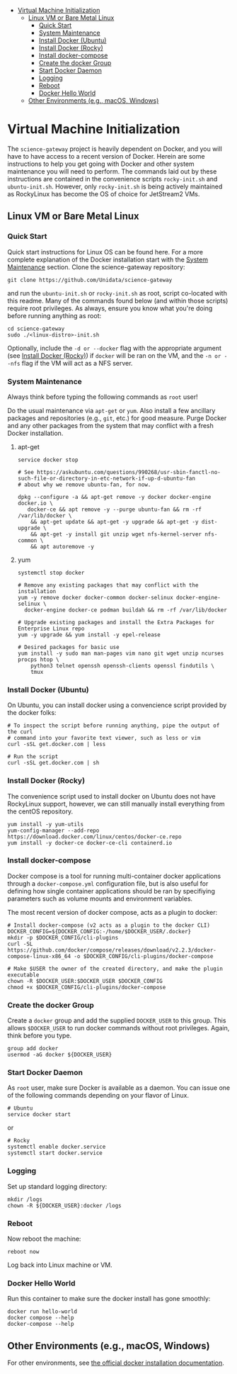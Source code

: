 - [Virtual Machine Initialization](#h-BA11A408)
  - [Linux VM or Bare Metal Linux](#h-FF95E7EC)
    - [Quick Start](#h-4A4B1084)
    - [System Maintenance](#h-AE788331)
    - [Install Docker (Ubuntu)](#h-786799C4)
    - [Install Docker (Rocky)](#rocky-docker)
    - [Install docker-compose](#h-02EF6BAD)
    - [Create the docker Group](#docker-group)
    - [Start Docker Daemon](#h-B6F088A3)
    - [Logging](#h-E37376D1)
    - [Reboot](#h-6D94F8D5)
    - [Docker Hello World](#h-F3633FE6)
  - [Other Environments (e.g., macOS, Windows)](#h-D1009153)



<a id="h-BA11A408"></a>

# Virtual Machine Initialization

The `science-gateway` project is heavily dependent on Docker, and you will have
to have access to a recent version of Docker. Herein are some instructions to
help you get going with Docker and other system maintenance you will need to
perform. The commands laid out by these instructions are contained in the
convenience scripts `rocky-init.sh` and `ubuntu-init.sh`. However, only
`rocky-init.sh` is being actively maintained as RockyLinux has become the OS of
choice for JetStream2 VMs.


<a id="h-FF95E7EC"></a>

## Linux VM or Bare Metal Linux

<a id="h-4A4B1084"></a>

### Quick Start

Quick start instructions for Linux OS can be found here. For a more complete
explanation of the Docker installation start with the [System
Maintenance](#h-AE788331) section. Clone the science-gateway repository:

```shell
git clone https://github.com/Unidata/science-gateway
```

and run the `ubuntu-init.sh` or `rocky-init.sh` as root, script co-located with
this readme. Many of the commands found below (and within those scripts) require
root privileges. As always, ensure you know what you're doing before running
anything as root:

```shell
cd science-gateway
sudo ./<linux-distro>-init.sh
```

Optionally, include the `-d or --docker` flag with the appropriate argument (see
[Install Docker (Rocky)](#rocky-docker)) if `docker` will be ran on the VM, and
the `-n or --nfs` flag if the VM will act as a NFS server.

<a id="h-AE788331"></a>

### System Maintenance

Always think before typing the following commands as `root` user!

Do the usual maintenance via `apt-get` or `yum`. Also install a few ancillary
packages and repositories (e.g., `git`, etc.) for good measure. Purge Docker and
any other packages from the system that may conflict with a fresh Docker
installation.

1.  apt-get

    ```shell
    service docker stop

    # See https://askubuntu.com/questions/990268/usr-sbin-fanctl-no-such-file-or-directory-in-etc-network-if-up-d-ubuntu-fan
    # about why we remove ubuntu-fan, for now.

    dpkg --configure -a && apt-get remove -y docker docker-engine docker.io \
       docker-ce && apt remove -y --purge ubuntu-fan && rm -rf /var/lib/docker \
        && apt-get update && apt-get -y upgrade && apt-get -y dist-upgrade \
        && apt-get -y install git unzip wget nfs-kernel-server nfs-common \
        && apt autoremove -y
    ```

2.  yum

    ```shell
    systemctl stop docker

	# Remove any existing packages that may conflict with the installation
	yum -y remove docker docker-common docker-selinux docker-engine-selinux \
	  docker-engine docker-ce podman buildah && rm -rf /var/lib/docker

	# Upgrade existing packages and install the Extra Packages for Enterprise Linux repo
	yum -y upgrade && yum install -y epel-release

	# Desired packages for basic use
	yum install -y sudo man man-pages vim nano git wget unzip ncurses procps htop \
		python3 telnet openssh openssh-clients openssl findutils \
		tmux
    ```


<a id="h-786799C4"></a>

### Install Docker (Ubuntu)

On Ubuntu, you can install docker using a convencience script provided by the
docker folks:


```shell
# To inspect the script before running anything, pipe the output of the curl
# command into your favorite text viewer, such as less or vim
curl -sSL get.docker.com | less

# Run the script
curl -sSL get.docker.com | sh
```

<a id="rocky-docker"></a>

### Install Docker (Rocky)

The convenience script used to install docker on Ubuntu does not have RockyLinux
support, however, we can still manually install everything from the centOS
repository.

```shell
yum install -y yum-utils
yum-config-manager --add-repo https://download.docker.com/linux/centos/docker-ce.repo
yum install -y docker-ce docker-ce-cli containerd.io
```

<a id="h-02EF6BAD"></a>

### Install docker-compose

Docker compose is a tool for running multi-container docker applications through
a `docker-compose.yml` configuration file, but is also useful for defining how
single container applications should be ran by specifiying parameters such as
volume mounts and environment variables.

The most recent version of docker compose, acts as a plugin to docker:

```shell
# Install docker-compose (v2 acts as a plugin to the docker CLI)
DOCKER_CONFIG=${DOCKER_CONFIG:-/home/$DOCKER_USER/.docker}
mkdir -p $DOCKER_CONFIG/cli-plugins
curl -SL https://github.com/docker/compose/releases/download/v2.2.3/docker-compose-linux-x86_64 -o $DOCKER_CONFIG/cli-plugins/docker-compose

# Make $USER the owner of the created directory, and make the plugin executable
chown -R $DOCKER_USER:$DOCKER_USER $DOCKER_CONFIG
chmod +x $DOCKER_CONFIG/cli-plugins/docker-compose
```

<a id="docker-group"></a>

### Create the docker Group

Create a `docker` group and add the supplied `DOCKER_USER` to this group. This
allows `$DOCKER_USER` to run docker commands without root privileges. Again,
think before you type.

```shell
group add docker
usermod -aG docker ${DOCKER_USER}
```

<a id="h-B6F088A3"></a>

### Start Docker Daemon

As `root` user, make sure Docker is available as a daemon. You can issue one of the following commands depending on your flavor of Linux.

```shell
# Ubuntu
service docker start
```

or

```shell
# Rocky
systemctl enable docker.service
systemctl start docker.service
```

<a id="h-E37376D1"></a>

### Logging

Set up standard logging directory:

```shell
mkdir /logs
chown -R ${DOCKER_USER}:docker /logs
```


<a id="h-6D94F8D5"></a>

### Reboot

Now reboot the machine:

```shell
reboot now
```

Log back into Linux machine or VM.


<a id="h-F3633FE6"></a>

### Docker Hello World

Run this container to make sure the docker install has gone smoothly:

```shell
docker run hello-world
docker compose --help
docker-compose --help
```

<a id="h-D1009153"></a>

## Other Environments (e.g., macOS, Windows)

For other environments, see [the official docker installation documentation](https://docs.docker.com/engine/installation/).
